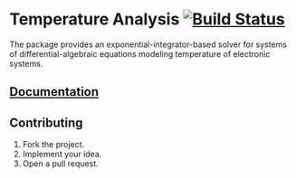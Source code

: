 # Temperature Analysis [![Build Status][status-svg]][status-url]

The package provides an exponential-integrator-based solver for systems of
differential-algebraic equations modeling temperature of electronic systems.

## [Documentation][docs]

## Contributing

1. Fork the project.
2. Implement your idea.
3. Open a pull request.

[status-svg]: https://travis-ci.org/stainless-steel/temperature.svg?branch=master
[status-url]: https://travis-ci.org/stainless-steel/temperature
[docs]: https://stainless-steel.github.io/temperature
